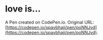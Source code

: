 # love is...

A Pen created on CodePen.io. Original URL: [https://codepen.io/spavbhaji/pen/poNNJvd](https://codepen.io/spavbhaji/pen/poNNJvd).


